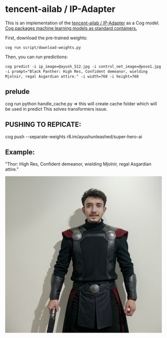 # tencent-ailab / IP-Adapter

This is an implementation of the [tencent-ailab / IP-Adapter](https://github.com/tencent-ailab/IP-Adapter) as a Cog model. [Cog packages machine learning models as standard containers.](https://github.com/replicate/cog)

First, download the pre-trained weights:

    cog run script/download-weights.py

Then, you can run predictions:

    cog predict -i ip_image=@ayush_512.jpg -i control_net_image=@pose1.jpg -i prompt="Black Panther: High Res, Confident demeanor, wielding Mjolnir, regal Asgardian attire." -i width=768 -i height=768


## prelude 
cog run python handle_cache.py  => this will create cache folder which will be used in predict
This solves transformers issue.


## PUSHING TO REPICATE:
cog push --separate-weights r8.im/ayushunleashed/super-hero-ai


## Example:

"Thor: High Res, Confident demeanor, wielding Mjolnir, regal Asgardian attire."

![alt text](output.1.png)
